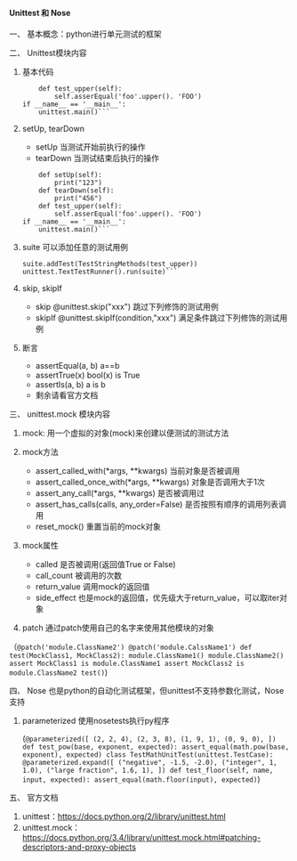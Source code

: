 #### Unittest 和 Nose

一、 基本概念：python进行单元测试的框架

二、 Unittest模块内容

1. 基本代码

	``` class TestStringMethods(uniitest.TestCase):
		def test_upper(self):
			self.asserEqual('foo'.upper(). 'FOO')
	if __name__ == '__main__':
		unittest.main()```
2. setUp, tearDown
	- setUp 当测试开始前执行的操作
	- tearDown 当测试结束后执行的操作
	
	```class TestStringMethods(uniitest.TestCase):
		def setUp(self):
			print("123")
		def tearDown(self):
			print("456")
		def test_upper(self):
			self.asserEqual('foo'.upper(). 'FOO')
	if __name__ == '__main__':
		unittest.main()```
3. suite 可以添加任意的测试用例

	```suite = unittest.TestSuite()
	suite.addTest(TestStringMethods(test_upper))
	unittest.TextTestRunner().run(suite)```
4. skip, skipIf
	- skip @unittest.skip("xxx") 跳过下列修饰的测试用例
	- skipIf @unittest.skipIf(condition,"xxx") 满足条件跳过下列修饰的测试用例

5. 断言
	- assertEqual(a, b)  a==b 
	- assertTrue(x)    bool(x) is True
 	- assertIs(a, b)   a is b
    - 剩余请看官方文档

三、 unittest.mock 模块内容
1. mock: 用一个虚拟的对象(mock)来创建以便测试的测试方法

2. mock方法
	- assert_called_with(*args, **kwargs) 当前对象是否被调用
	- assert_called_once_with(*args, **kwargs) 对象是否调用大于1次
	- assert_any_call(*args, **kwargs) 是否被调用过
	- assert_has_calls(calls, any_order=False) 是否按照有顺序的调用列表调用
	- reset_mock() 重置当前的mock对象
3. mock属性
	- called 是否被调用(返回值True or False)
	- call_count 被调用的次数
	- return_value 调用mock的返回值
	- side_effect 也是mock的返回值，优先级大于return_value，可以取iter对象
4. patch 通过patch使用自己的名字来使用其他模块的对象

（```@patch('module.ClassName2')
		@patch('module.CalssName1')
		def test(MockClass1, MockClass2):
			module.ClassName1()
			module.ClassName2()
			assert MockClass1 is module.ClassName1
			assert MockClass2 is module.ClassName2
		test()```)
		
四、 Nose 也是python的自动化测试框架，但unittest不支持参数化测试，Nose支持

1. parameterized
	使用nosetests执行py程序

    (```@parameterized([
			(2, 2, 4),
			(2, 3, 8),
			(1, 9, 1),
			(0, 9, 0),
		])
		def test_pow(base, exponent, expected):
			assert_equal(math.pow(base, exponent), expected)
		class TestMathUnitTest(unittest.TestCase):
			@parameterized.expand([
				("negative", -1.5, -2.0),
				("integer", 1, 1.0),
				("large fraction", 1.6, 1),
			])
			def test_floor(self, name, input, expected):
				assert_equal(math.floor(input), expected)```)
		
五、 官方文档

1. unittest：https://docs.python.org/2/library/unittest.html
2. unittest.mock：https://docs.python.org/3.4/library/unittest.mock.html#patching-descriptors-and-proxy-objects
